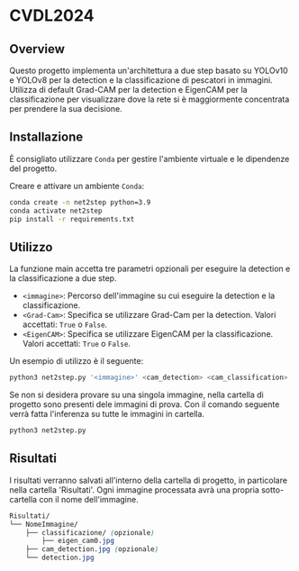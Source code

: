 # CVDL2024

## Overview

Questo progetto implementa un'architettura a due step basato su YOLOv10 e YOLOv8 per la detection e la classificazione di pescatori in immagini. Utilizza di default Grad-CAM per la detection e EigenCAM per la classificazione per visualizzare dove la rete si è maggiormente concentrata per prendere la sua decisione.

## Installazione

È consigliato utilizzare `Conda` per gestire l'ambiente virtuale e le dipendenze del progetto.

Creare e attivare un ambiente `Conda`:

```bash
conda create -n net2step python=3.9
conda activate net2step
pip install -r requirements.txt
```
## Utilizzo

La funzione main accetta tre parametri opzionali per eseguire la detection e la classificazione a due step.

+ `<immagine>`: Percorso dell'immagine su cui eseguire la detection e la classificazione.
+ `<Grad-Cam>`: Specifica se utilizzare Grad-Cam per la detection. Valori accettati: `True` o `False`.
+ `<EigenCAM>`: Specifica se utilizzare EigenCAM per la classificazione. Valori accettati: `True` o `False`.

Un esempio di utilizzo è il seguente:

```bash
python3 net2step.py '<immagine>' <cam_detection> <cam_classification>
```

Se non si desidera provare su una singola immagine, nella cartella di progetto sono presenti dele immagini di prova.
Con il comando seguente verrà fatta l'inferenza su tutte le immagini in cartella.
```bash
python3 net2step.py
```

## Risultati

I risultati verranno salvati all'interno della cartella di progetto, in particolare nella cartella 'Risultati'.
Ogni immagine processata avrà una propria sotto-cartella con il nome dell'immagine.

```css
Risultati/
└── NomeImmagine/
    ├── classificazione/ (opzionale)
        ├── eigen_cam0.jpg
    ├── cam_detection.jpg (opzionale)
    └── detection.jpg
```

